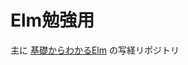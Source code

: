 # Elm勉強用

主に [基礎からわかるElm](https://www.amazon.co.jp/dp/4863542224/ref=cm_sw_r_tw_dp_U_x_y7UIEbSE0RZEF) の写経リポジトリ
